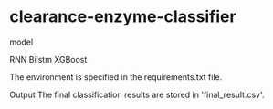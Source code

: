 # clearance-enzyme-classifier


model

RNN Bilstm XGBoost

The environment is specified in the requirements.txt file.

Output The final classification results are stored in 'final_result.csv'.
